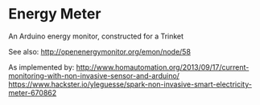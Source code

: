 Energy Meter
============

An Arduino energy monitor, constructed for a Trinket

See also:
http://openenergymonitor.org/emon/node/58

As implemented by:
http://www.homautomation.org/2013/09/17/current-monitoring-with-non-invasive-sensor-and-arduino/
https://www.hackster.io/yleguesse/spark-non-invasive-smart-electricity-meter-670862

